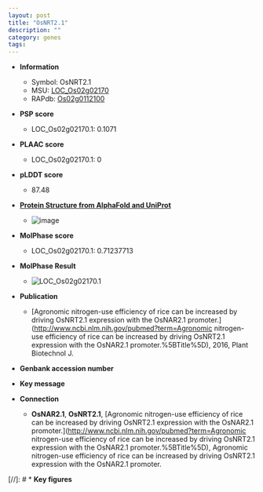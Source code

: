 ```yaml
---
layout: post
title: "OsNRT2.1"
description: ""
category: genes
tags: 
---
```


* **Information**  
    + Symbol: OsNRT2.1  
    + MSU: [LOC_Os02g02170](http://rice.plantbiology.msu.edu/cgi-bin/ORF_infopage.cgi?orf=LOC_Os02g02170)  
    + RAPdb: [Os02g0112100](http://rapdb.dna.affrc.go.jp/viewer/gbrowse_details/irgsp1?name=Os02g0112100)  

* **PSP score**  
    + LOC_Os02g02170.1: 0.1071 

* **PLAAC score**  
    + LOC_Os02g02170.1: 0 

* **pLDDT score**
    + 87.48

* **[Protein Structure from AlphaFold and UniProt](https://www.uniprot.org/uniprotkb/P0DKG9/entry#structure)**
    + ![image](https://ricepsp.github.io/images/P/AF-P0DKG9-F1.png)

* **MolPhase score**
    + LOC_Os02g02170.1: 0.71237713

* **MolPhase Result**
    + ![LOC_Os02g02170.1](https://304243504.github.io/Pictures/LOC_Os02g/LOC_Os02g02170.1.png)

* **Publication**  
    + [Agronomic nitrogen-use efficiency of rice can be increased by driving OsNRT2.1 expression with the OsNAR2.1 promoter.](http://www.ncbi.nlm.nih.gov/pubmed?term=Agronomic nitrogen-use efficiency of rice can be increased by driving OsNRT2.1 expression with the OsNAR2.1 promoter.%5BTitle%5D), 2016, Plant Biotechnol J.

* **Genbank accession number**  

* **Key message**  

* **Connection**  
    + __OsNAR2.1__, __OsNRT2.1__, [Agronomic nitrogen-use efficiency of rice can be increased by driving OsNRT2.1 expression with the OsNAR2.1 promoter.](http://www.ncbi.nlm.nih.gov/pubmed?term=Agronomic nitrogen-use efficiency of rice can be increased by driving OsNRT2.1 expression with the OsNAR2.1 promoter.%5BTitle%5D), Agronomic nitrogen-use efficiency of rice can be increased by driving OsNRT2.1 expression with the OsNAR2.1 promoter.

[//]: # * **Key figures**  


